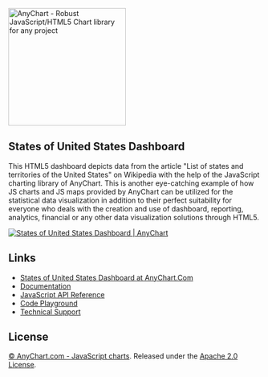 [<img src="https://cdn.anychart.com/images/logo-transparent-segoe.png?2" width="234px" alt="AnyChart - Robust JavaScript/HTML5 Chart library for any project">](http://www.anychart.com)

## States of United States Dashboard
This HTML5 dashboard depicts data from the article "List of states and territories of the United States" on Wikipedia with the help of the JavaScript charting library of AnyChart. This is another eye-catching example of how JS charts and JS maps provided by AnyChart can be utilized for the statistical data visualization in addition to their perfect suitability for everyone who deals with the creation and use of dashboard, reporting, analytics, financial or any other data visualization solutions through HTML5.

[<img src="http://static.anychart.com/images/github/states-of-united-states.png" alt="States of United States Dashboard | AnyChart">](http://anychart.com/solutions/states-of-united-states-dashboard/)

## Links
* [States of United States Dashboard at AnyChart.Com](https://www.anychart.com/solutions/states-of-united-states-dashboard/)
* [Documentation](https://docs.anychart.com)
* [JavaScript API Reference](https://api.anychart.com)
* [Code Playground](https://playground.anychart.com)
* [Technical Support](https://anychart.com/support)

## License
[© AnyChart.com - JavaScript charts](http://www.anychart.com). Released under the [Apache 2.0 License](https://github.com/anychart-solutions/states-of-united-states-dashboard/blob/master/LICENSE).
